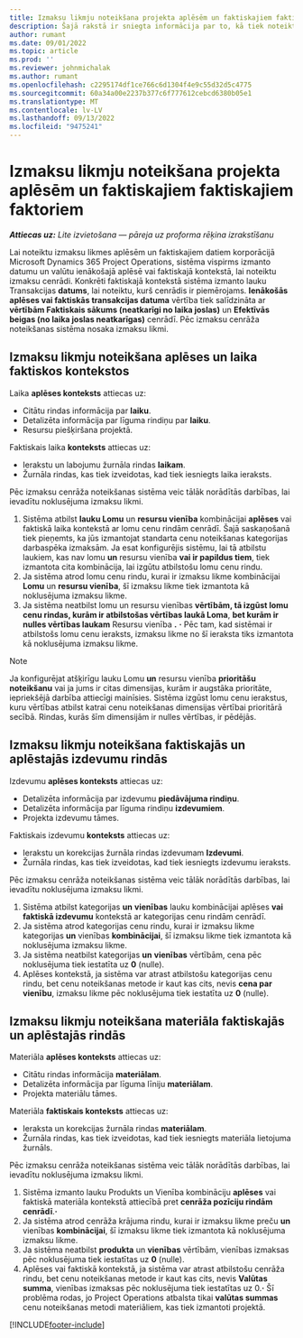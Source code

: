 ```yaml
---
title: Izmaksu likmju noteikšana projekta aplēsēm un faktiskajiem faktiskajiem faktoriem
description: Šajā rakstā ir sniegta informācija par to, kā tiek noteiktas projekta tāmes un faktiskās izmaksas.
author: rumant
ms.date: 09/01/2022
ms.topic: article
ms.prod: ''
ms.reviewer: johnmichalak
ms.author: rumant
ms.openlocfilehash: c2295174df1ce766c6d1304f4e9c55d32d5c4775
ms.sourcegitcommit: 60a34a00e2237b377c6f777612cebcd6380b05e1
ms.translationtype: MT
ms.contentlocale: lv-LV
ms.lasthandoff: 09/13/2022
ms.locfileid: "9475241"
---
```

# <a name="determine-cost-rates-for-project-estimates-and-actuals"></a>Izmaksu likmju noteikšana projekta aplēsēm un faktiskajiem faktiskajiem faktoriem

_**Attiecas uz:** Lite izvietošana — pāreja uz proforma rēķina izrakstīšanu_

Lai noteiktu izmaksu likmes aplēsēm un faktiskajiem datiem korporācijā Microsoft Dynamics 365 Project Operations, sistēma vispirms izmanto datumu un valūtu ienākošajā aplēsē vai faktiskajā kontekstā, lai noteiktu izmaksu cenrādi. Konkrēti faktiskajā kontekstā sistēma izmanto lauku Transakcijas **datums**, lai noteiktu, kurš cenrādis ir piemērojams. **Ienākošās aplēses vai faktiskās transakcijas datuma** vērtība tiek salīdzināta ar **vērtībām Faktiskais sākums (neatkarīgi no laika joslas)** un **Efektīvās beigas (no laika joslas neatkarīgas)** cenrādī. Pēc izmaksu cenrāža noteikšanas sistēma nosaka izmaksu likmi. 

## <a name="determining-cost-rates-in-estimate-and-actual-contexts-for-time"></a>Izmaksu likmju noteikšana aplēses un laika faktiskos kontekstos

Laika **aplēses konteksts** attiecas uz:

- Citātu rindas informācija par **laiku**.
- Detalizēta informācija par līguma rindiņu par **laiku**.
- Resursu piešķiršana projektā.

Faktiskais laika **konteksts** attiecas uz:

- Ierakstu un labojumu žurnāla rindas **laikam**.
- Žurnāla rindas, kas tiek izveidotas, kad tiek iesniegts laika ieraksts.

Pēc izmaksu cenrāža noteikšanas sistēma veic tālāk norādītās darbības, lai ievadītu noklusējuma izmaksu likmi.

1. Sistēma atbilst **lauku Lomu** un **resursu vienība** kombinācijai **aplēses** vai faktiskā laika kontekstā ar lomu cenu rindām cenrādī. Šajā saskaņošanā tiek pieņemts, ka jūs izmantojat standarta cenu noteikšanas kategorijas darbaspēka izmaksām. Ja esat konfigurējis sistēmu, lai tā atbilstu laukiem, kas nav lomu **un** resursu vienība **vai ir papildus tiem**, tiek izmantota cita kombinācija, lai izgūtu atbilstošu lomu cenu rindu.
1. Ja sistēma atrod lomu cenu rindu, kurai ir izmaksu likme kombinācijai **Lomu** un **resursu vienība**, šī izmaksu likme tiek izmantota kā noklusējuma izmaksu likme.
1. Ja sistēma neatbilst lomu un resursu vienības **vērtībām, tā izgūst lomu cenu rindas, kurām ir atbilstošas vērtības laukā Loma**, **bet kurām ir nulles vērtības laukam** Resursu vienība **.** **·** Pēc tam, kad sistēmai ir atbilstošs lomu cenu ieraksts, izmaksu likme no šī ieraksta tiks izmantota kā noklusējuma izmaksu likme.

> [!NOTE]
> Ja konfigurējat atšķirīgu lauku Lomu **un** resursu vienība **prioritāšu noteikšanu** vai ja jums ir citas dimensijas, kurām ir augstāka prioritāte, iepriekšējā darbība attiecīgi mainīsies. Sistēma izgūst lomu cenu ierakstus, kuru vērtības atbilst katrai cenu noteikšanas dimensijas vērtībai prioritārā secībā. Rindas, kurās šīm dimensijām ir nulles vērtības, ir pēdējās.

## <a name="determining-cost-rates-on-actual-and-estimate-lines-for-expense"></a>Izmaksu likmju noteikšana faktiskajās un aplēstajās izdevumu rindās

Izdevumu **aplēses konteksts** attiecas uz:

- Detalizēta informācija par izdevumu **piedāvājuma rindiņu**.
- Detalizēta informācija par līguma rindiņu **izdevumiem**.
- Projekta izdevumu tāmes.

Faktiskais izdevumu **konteksts** attiecas uz:

- Ierakstu un korekcijas žurnāla rindas izdevumam **Izdevumi**.
- Žurnāla rindas, kas tiek izveidotas, kad tiek iesniegts izdevumu ieraksts.

Pēc izmaksu cenrāža noteikšanas sistēma veic tālāk norādītās darbības, lai ievadītu noklusējuma izmaksu likmi.

1. Sistēma atbilst kategorijas **un** **vienības** lauku kombinācijai aplēses **vai faktiskā izdevumu** kontekstā ar kategorijas cenu rindām cenrādī.
1. Ja sistēma atrod kategorijas cenu rindu, kurai ir izmaksu likme kategorijas **un** vienības **kombinācijai**, šī izmaksu likme tiek izmantota kā noklusējuma izmaksu likme.
1. Ja sistēma neatbilst kategorijas **un** **vienības** vērtībām, cena pēc noklusējuma tiek iestatīta uz **0** (nulle).
1. Aplēses kontekstā, ja sistēma var atrast atbilstošu kategorijas cenu rindu, bet cenu noteikšanas metode ir kaut kas cits, nevis **cena par vienību**, izmaksu likme pēc noklusējuma tiek iestatīta uz **0** (nulle).

## <a name="determining-cost-rates-on-actual-and-estimate-lines-for-material"></a>Izmaksu likmju noteikšana materiāla faktiskajās un aplēstajās rindās

Materiāla **aplēses konteksts** attiecas uz:

- Citātu rindas informācija **materiālam**.
- Detalizēta informācija par līguma līniju **materiālam**.
- Projekta materiālu tāmes.

Materiāla **faktiskais konteksts** attiecas uz:

- Ieraksta un korekcijas žurnāla rindas **materiālam**.
- Žurnāla rindas, kas tiek izveidotas, kad tiek iesniegts materiāla lietojuma žurnāls.

Pēc izmaksu cenrāža noteikšanas sistēma veic tālāk norādītās darbības, lai ievadītu noklusējuma izmaksu likmi.

1. Sistēma izmanto lauku Produkts un Vienība kombināciju **aplēses** vai faktiskā materiāla kontekstā attiecībā pret **cenrāža pozīciju rindām cenrādī**.**·**
1. Ja sistēma atrod cenrāža krājuma rindu, kurai ir izmaksu likme preču **un** vienības **kombinācijai**, šī izmaksu likme tiek izmantota kā noklusējuma izmaksu likme.
1. Ja sistēma neatbilst **produkta** un **vienības** vērtībām, vienības izmaksas pēc noklusējuma tiek iestatītas uz **0** (nulle).
1. Aplēses vai faktiskā kontekstā, ja sistēma var atrast atbilstošu cenrāža rindu, bet cenu noteikšanas metode ir kaut kas cits, nevis **Valūtas summa**, vienības izmaksas pēc noklusējuma tiek iestatītas uz 0.**·** Šī problēma rodas, jo Project Operations atbalsta tikai **valūtas summas** cenu noteikšanas metodi materiāliem, kas tiek izmantoti projektā.

[!INCLUDE[footer-include](../../includes/footer-banner.md)]
